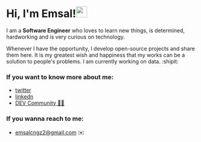  # Hi, I'm Emsal!<img src="https://github.com/TheDudeThatCode/TheDudeThatCode/blob/master/Assets/Hi.gif" width="29px">
<!--
**emsalcengiz/emsalcengiz** is a ✨ _special_ ✨ repository because its `README.md` (this file) appears on your GitHub profile.

Here are some ideas to get you started:

- 🔭 I’m currently working on ...
- 🌱 I’m currently learning ...
- 👯 I’m looking to collaborate on ...
- 🤔 I’m looking for help with ...
- 💬 Ask me about ...
- 📫 How to reach me: ...
- 😄 Pronouns: ...
- ⚡ Fun fact: ...
--> 

 I am a **Software Engineer** who loves to learn new things, is determined, hardworking and is very curious on technology.
 
 Whenever I have the opportunity, I develop open-source projects and share them here.
 It is my greatest wish and happiness that my works can be a solution to people's problems. I am currently working  on data.  :shipit:
 
 ### If you want to know more about me:

* [twitter ](https://https://twitter.com/emsalcngz)
* [linkedn](https://tr.linkedin.com/in/emsalcengiz)
* [DEV Community 👩‍💻](https://dev.to/emsalcengiz) 

 
 
 ### If you wanna reach to me:

* [emsalcngz2@gmail.com](mailto:emsalcngz2@gmail.com) :envelope: 

